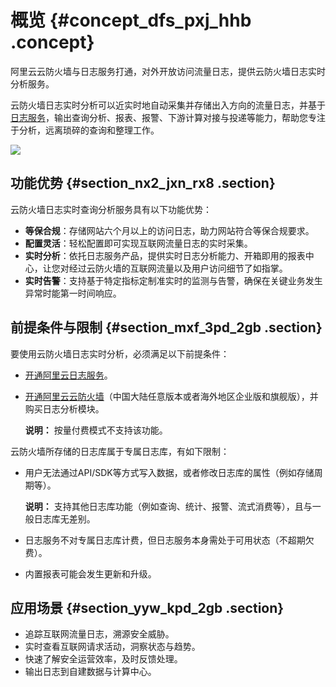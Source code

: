 # 概览 {#concept_dfs_pxj_hhb .concept}

阿里云云防火墙与日志服务打通，对外开放访问流量日志，提供云防火墙日志实时分析服务。

云防火墙日志实时分析可以近实时地自动采集并存储出入方向的流量日志，并基于[日志服务](https://www.aliyun.com/product/sls)，输出查询分析、报表、报警、下游计算对接与投递等能力，帮助您专注于分析，远离琐碎的查询和整理工作。

![](http://static-aliyun-doc.oss-cn-hangzhou.aliyuncs.com/assets/img/154090/155600338443182_zh-CN.png)

## 功能优势 {#section_nx2_jxn_rx8 .section}

云防火墙日志实时查询分析服务具有以下功能优势：

-   **等保合规**：存储网站六个月以上的访问日志，助力网站符合等保合规要求。
-   **配置灵活**：轻松配置即可实现互联网流量日志的实时采集。
-   **实时分析**：依托日志服务产品，提供实时日志分析能力、开箱即用的报表中心，让您对经过云防火墙的互联网流量以及用户访问细节了如指掌。
-   **实时告警**：支持基于特定指标定制准实时的监测与告警，确保在关键业务发生异常时能第一时间响应。

## 前提条件与限制 {#section_mxf_3pd_2gb .section}

要使用云防火墙日志实时分析，必须满足以下前提条件：

-   [开通阿里云日志服务](../../../../cn.zh-CN/快速入门/五分钟快速入门.md#)。
-   [开通阿里云云防火墙](https://common-buy.aliyun.com/?spm=5176.151680.785291.ee.1c9b7a943QcKHI&commodityCode=vipcloudfw#/buy)（中国大陆任意版本或者海外地区企业版和旗舰版），并购买日志分析模块。

    **说明：** 按量付费模式不支持该功能。


云防火墙所存储的日志库属于专属日志库，有如下限制：

-   用户无法通过API/SDK等方式写入数据，或者修改日志库的属性（例如存储周期等）。

    **说明：** 支持其他日志库功能（例如查询、统计、报警、流式消费等），且与一般日志库无差别。

-   日志服务不对专属日志库计费，但日志服务本身需处于可用状态（不超期欠费）。
-   内置报表可能会发生更新和升级。

## 应用场景 {#section_yyw_kpd_2gb .section}

-   追踪互联网流量日志，溯源安全威胁。
-   实时查看互联网请求活动，洞察状态与趋势。
-   快速了解安全运营效率，及时反馈处理。
-   输出日志到自建数据与计算中心。

